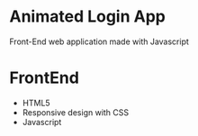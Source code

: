 # Animated Login App
Front-End web application made with Javascript

# FrontEnd 
- HTML5
- Responsive design with CSS
- Javascript
